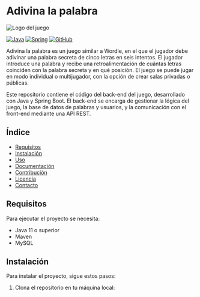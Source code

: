 # Adivina la palabra

![Logo del juego](logo.png)

[![Java](https://img.shields.io/badge/Java-ED8B00?style=for-the-badge&logo=java&logoColor=white)](https://www.java.com/es/)
[![Spring](https://img.shields.io/badge/Spring-6DB33F?style=for-the-badge&logo=spring&logoColor=white)](https://spring.io/)
[![GitHub](https://img.shields.io/badge/GitHub-100000?style=for-the-badge&logo=github&logoColor=white)](https://github.com/)

Adivina la palabra es un juego similar a Wordle, en el que el jugador debe adivinar una palabra secreta de cinco letras en seis intentos. El jugador introduce una palabra y recibe una retroalimentación de cuántas letras coinciden con la palabra secreta y en qué posición. El juego se puede jugar en modo individual o multijugador, con la opción de crear salas privadas o públicas.

Este repositorio contiene el código del back-end del juego, desarrollado con Java y Spring Boot. El back-end se encarga de gestionar la lógica del juego, la base de datos de palabras y usuarios, y la comunicación con el front-end mediante una API REST.

## Índice

- [Requisitos](#requisitos)
- [Instalación](#instalación)
- [Uso](#uso)
- [Documentación](#documentación)
- [Contribución](#contribución)
- [Licencia](#licencia)
- [Contacto](#contacto)

## Requisitos

Para ejecutar el proyecto se necesita:

- Java 11 o superior
- Maven
- MySQL

## Instalación

Para instalar el proyecto, sigue estos pasos:

1. Clona el repositorio en tu máquina local:
